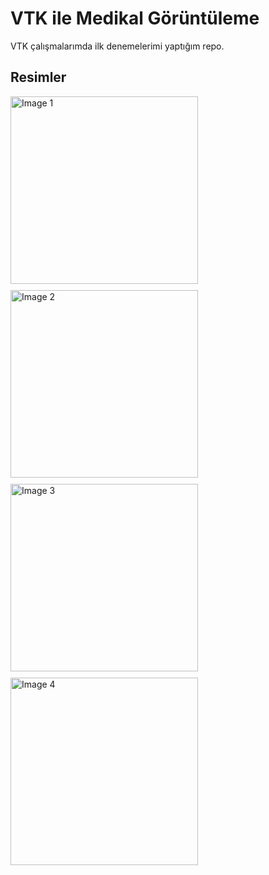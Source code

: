 # VTK ile Medikal Görüntüleme
VTK çalışmalarımda ilk denemelerimi yaptığım repo.
## Resimler
<div style="display: flex; flex-wrap: wrap; gap: 10px;">
  <img src="https://github.com/user-attachments/assets/0aa40531-8f69-4e94-9877-cf09f4c6ed94" alt="Image 1" width="300" height="300">
  <img src="https://github.com/user-attachments/assets/963de1b3-7a35-42e1-8e81-eec8ccfdbcdb" alt="Image 2" width="300" height="300">
  <img src="https://github.com/user-attachments/assets/49fd7da7-a14a-480a-af8c-2d2fd2e3f503" alt="Image 3" width="300" height="300">
  <img src="https://github.com/user-attachments/assets/b945a254-82e7-4865-80fa-5f00e4f15071" alt="Image 4" width="300" height="300">
</div>
